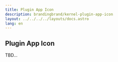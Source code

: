 ```yaml
---
title: Plugin App Icon
description: brandingbrand/kernel-plugin-app-icon
layout: ../../../../layouts/docs.astro
lang: en
---
```


## Plugin App Icon

TBD...
